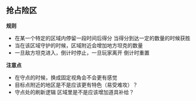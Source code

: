## 抢占险区

**规则**
- 在某一个特定的区域内停留一段时间后得分 当得分到达一定的数量的时候获胜
- 当在该区域守护的时候，区域附近会增加地方坦克的数量 
- 一旦敌方坦克进入，倒计时停止，一旦玩家离开 倒计时重置

**注意点**

- 在守点的时候，换成固定视角会不会更有感觉
- 目标点附近的地区是不是应该更有特色（易受难攻）？
- 守点处的刷新逻辑 区域里是不是应该增加道具补给？